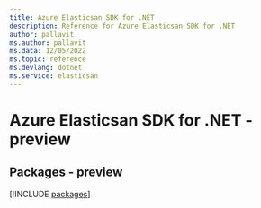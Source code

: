 ```yaml
---
title: Azure Elasticsan SDK for .NET
description: Reference for Azure Elasticsan SDK for .NET
author: pallavit
ms.author: pallavit
ms.data: 12/05/2022
ms.topic: reference
ms.devlang: dotnet
ms.service: elasticsan
---
```

# Azure Elasticsan SDK for .NET - preview
## Packages - preview
[!INCLUDE [packages](elasticsan-index.md)]